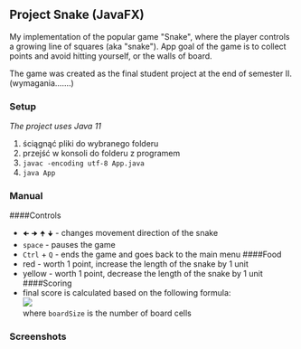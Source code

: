 ## Project Snake (JavaFX)

My implementation of the popular game "Snake", where the player controls a growing line of squares (aka "snake"). App 
goal of the game is to collect points and avoid hitting yourself, or the walls of board.

The game was created as the final student project at the end of semester II. (wymagania.......)

### Setup
_The project uses Java 11_

1. ściągnąć pliki do wybranego folderu
2. przejść w konsoli do folderu z programem
3. `javac -encoding utf-8 App.java`
4. `java App`

### Manual
####Controls
* `🠈` `🠊` `🠉` `🠋` - changes movement direction of the snake
* `space` - pauses the game
* `Ctrl` + `Q` - ends the game and goes back to the main menu
####Food
* red - worth 1 point, increase the length of the snake by 1 unit
* yellow - worth 1 point, decrease the length of the snake by 1 unit
####Scoring
* final score is calculated based on the following formula:
  <br>
  <img src="https://latex.codecogs.com/svg.latex?finalScore&space;=&space;\frac{eatenFood&space;\cdot&space;time&space;\cdot&space;10}{boardSize}"/>
  <br>
  where `boardSize` is the number of board cells
  
### Screenshots
